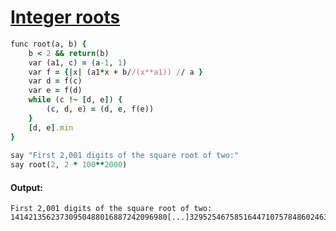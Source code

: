 [1]: http://rosettacode.org/wiki/Integer_roots

# [Integer roots][1]

```ruby
func root(a, b) {
    b < 2 && return(b)
    var (a1, c) = (a-1, 1)
    var f = {|x| (a1*x + b//(x**a1)) // a }
    var d = f(c)
    var e = f(d)
    while (c !~ [d, e]) {
        (c, d, e) = (d, e, f(e))
    }
    [d, e].min
}
 
say "First 2,001 digits of the square root of two:"
say root(2, 2 * 100**2000)
```

#### Output:
```
First 2,001 digits of the square root of two:
14142135623730950488016887242096980[...]32952546758516447107578486024636008
```